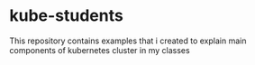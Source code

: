 # kube-students
This repository contains examples that i created to explain main components of kubernetes cluster in my classes

